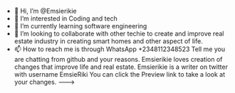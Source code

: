 - 👋 Hi, I’m @Emsierikie
- 👀 I’m interested in Coding and tech
- 🌱 I’m currently learning software engineering
- 💞️ I’m looking to collaborate with other techie to create and improve real estate industry in creating smart homes and other aspect of life.
- 📫 How to reach me is through WhatsApp +2348112348523
Tell me you are chatting from github and your reasons.
Emsierikie loves creation of changes that improve life and real estate.
Emsierikie is a writer on twitter with username EmsieRiki
You can click the Preview link to take a look at your changes.
--->
